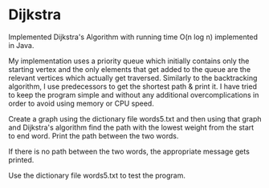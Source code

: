 # Dijkstra
Implemented Dijkstra's Algorithm with running time O(n log n) implemented in Java.

My implementation uses a priority queue which initially contains only the starting vertex and the only elements that get
added to the queue are the relevant vertices which actually get traversed. Similarly to the backtracking algorithm, I use predecessors to get the shortest path & print it. I have tried to keep the program simple and without any additional overcomplications in order to avoid using memory or CPU speed.

Create a graph using the dictionary file words5.txt and then using that graph and Dijkstra's algorithm find the path with the lowest weight from the start to end word.
Print the path between the two words.

If there is no path between the two words, the appropriate message gets printed.

Use the dictionary file words5.txt to test the program.
